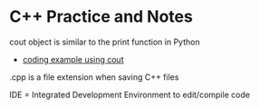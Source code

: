 # C++ Practice and Notes

cout object is similar to the print function in Python

- <a href="https://github.com/techlobster/c-plus-plus-practice/blob/main/cout-object-example.cpp"> coding example using cout<a>

.cpp is a file extension when saving C++ files

IDE = Integrated Development Environment to edit/compile code
